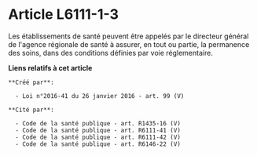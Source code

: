 # Article L6111-1-3

Les établissements de santé peuvent être appelés par le directeur général de l'agence régionale de santé à assurer, en tout
ou partie, la permanence des soins, dans des conditions définies par voie réglementaire.

**Liens relatifs à cet article**

	**Créé par**:

	  - Loi n°2016-41 du 26 janvier 2016 - art. 99 (V)

	**Cité par**:

	  - Code de la santé publique - art. R1435-16 (V)
	  - Code de la santé publique - art. R6111-41 (V)
	  - Code de la santé publique - art. R6111-42 (V)
	  - Code de la santé publique - art. R6146-22 (V)
